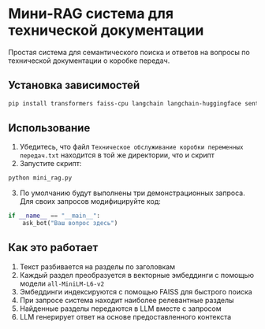 # Мини-RAG система для технической документации

Простая система для семантического поиска и ответов на вопросы по технической документации о коробке передач.

## Установка зависимостей

```bash
pip install transformers faiss-cpu langchain langchain-huggingface sentence-transformers torch accelerate langchain_huggingface
```

## Использование

1. Убедитесь, что файл `Техническое обслуживание коробки переменных передач.txt` находится в той же директории, что и скрипт
2. Запустите скрипт:

```bash
python mini_rag.py
```

3. По умолчанию будут выполнены три демонстрационных запроса. Для своих запросов модифицируйте код:

```python
if __name__ == "__main__":
    ask_bot("Ваш вопрос здесь")
```

## Как это работает

1. Текст разбивается на разделы по заголовкам
2. Каждый раздел преобразуется в векторные эмбеддинги с помощью модели `all-MiniLM-L6-v2`
3. Эмбеддинги индексируются с помощью FAISS для быстрого поиска
4. При запросе система находит наиболее релевантные разделы
5. Найденные разделы передаются в LLM вместе с запросом
6. LLM генерирует ответ на основе предоставленного контекста
